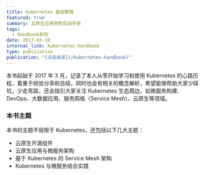 ```yaml
---
title: Kubernetes 基础教程
featured: true
summary: 云原生应用架构实战手册
tags:
  - Handbook系列
date: 2017-03-10
internal_link: kubernetes-handbook
type: publication
publication: "[点击阅读](/kubernetes-handbook)"
---
```


本书起始于 2017 年 3 月，记录了本人从零开始学习和使用 Kubernetes 的心路历程，着重于经验分享和总结，同时也会有相关的概念解析，希望能够帮助大家少踩坑，少走弯路，还会指引大家关注 Kubernetes 生态周边，如微服务构建、DevOps、大数据应用、服务网格（Service Mesh）、云原生等领域。

### 本书主题

本书的主题不局限于 Kubernetes，还包括以下几大主题：

- 云原生开源组件
- 云原生应用与微服务架构
- 基于 Kubernetes 的 Service Mesh 架构
- Kubernetes 与微服务结合实践

